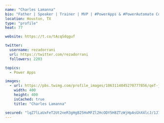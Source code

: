 ```yaml
---
name: "Charles Lamanna"
bio: "Father | Speaker | Trainer | MVP | #PowerApps & #PowerAutomate Community Super User | YouTuber Right-pointing triangle http://youtube.com/c/rezadorrani | Learn - Share - Clockwise rightwards and leftwards open circle arrows"
location: Houston, TX
type: "profile"
heat: 77

website: https://t.co/tAcqSdqguf

twitter:
  username: rezadorrani
  url: https://twitter.com/rezadorrani
  followers: 2203

topics:
  - Power Apps

images:
  - url: https://pbs.twimg.com/profile_images/1063114045270777856/qeT-jpWr_400x400.jpg
    width: 400
    height: 400
    isCached: true
    title: "Charles Lamanna"

secured: "lqZ7lLaUxFeT2Ut2neR3gHgB25HxMFZl2HcODY5H8ZTzWjHpAsGhX4lcJ/1J77+NRxzbKNhLJHt8Jl+g6rluo7BmdXQZVGzYVpE9KRJOTZ1k2KEONuW8C+2zWClKUK4HzwTndirky5Ey1D01vlrBc/0ITN84jbCoxvfSQ4+IIUF6UP3wVhDgYpJIqfeR1F8sJGoqw8oa4OsJotSt+r2cHl59yE81Zz8GYGajP5oeKXN02W0nzeKAqWrDkvp+/B6SAQuZBWvSJ+mgs4/sRDo1NFEPmM1w8UU8Ker/OKSGSE3JqXpa0EGp09mqIEhnnO2YZfEHW5F/2oiFhtbx1A7SDbMd6bG+sa7t0i2WkHZ0nvP8QNz9N7ERqYh7aOjdhqfKlh3FK9VB8aF38VvQ3x6yLwltQUR2tZaxjBNCSq47LG4=;qIN/3zLmJ9EG5LfF8OW/gA=="
---
```


